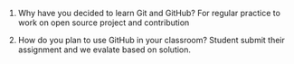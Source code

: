 1. Why have you decided to learn Git and GitHub?
	For regular practice to work on open source project and contribution
	
2. How do you plan to use GitHub in your classroom?
	Student submit their assignment and we evalate based on solution.